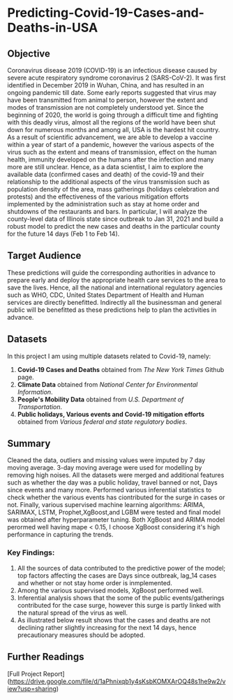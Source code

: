 # Predicting-Covid-19-Cases-and-Deaths-in-USA
## Objective
Coronavirus disease 2019 (COVID-19) is an infectious disease caused by severe acute respiratory syndrome coronavirus 2 (SARS-CoV-2). It was first identified in December 2019 in Wuhan, China, and has resulted in an ongoing pandemic till date. Some early reports suggested that virus may have been transmitted from animal to person, however the extent and modes of transmission are not completely understood yet. Since the beginning of 2020, the world is going through a difficult time and fighting with this deadly virus, almost all the regions of the world have been shut down for numerous months and among all, USA is the hardest hit country. As a result of scientific advancement, we are able to develop a vaccine within a year of start of a pandemic, however the various aspects of the virus such as the extent and means of transmission, effect on the human health, immunity developed on the humans after the infection and many more are still unclear. Hence, as a data scientist, I aim to explore the available data (confirmed cases and death) of the covid-19 and their relationship to the additional aspects of the virus transmission such as population density of the area, mass gatherings (holidays celebration and protests) and the effectiveness of the various mitigation efforts implemented by the administration such as stay at home order and shutdowns of the restaurants and bars.
In particular, I will analyze the county-level data of Illinois state since outbreak to Jan 31, 2021 and build a robust model to predict the new cases and deaths in the particular county for the future 14 days (Feb 1 to Feb 14).  
## Target Audience
These predictions will guide the corresponding authorities in advance to prepare early and deploy the appropriate health care services to the area to save the lives. Hence, all the national and international regulatory agencies such as WHO, CDC, United States Department of Health and Human services are directly benefitted. Indirectly all the businessman and general public will be benefitted as these predictions help to plan the activities in advance.

## Datasets
In this project I am using multiple datasets related to Covid-19, namely:
1. **Covid-19 Cases and Deaths** obtained from _The New York Times_ Github page.
2. **Climate Data** obtained from _National Center for Environmental Information_.
3. **People's Mobility Data** obtained from _U.S. Department of Transportation_.
4. **Public holidays, Various events and Covid-19 mitigation efforts** obtained from _Various federal and state regulatory bodies_.   

## Summary
Cleaned the data, outliers and missing values were imputed by 7 day moving average. 3-day moving average were used for modelling by removing high noises. All the datasets were merged and additional features such as whether the day was a public holiday, travel banned or not, Days since events and many more. Performed various inferential statistics to check whether the various events has ciontributed for the surge in cases or not. Finally, various supervised machine learning algorithms: ARIMA, SARIMAX, LSTM, Prophet,XgBoost,and LGBM were tested and final model was obtained after hyperparameter tuning. Both XgBoost and ARIMA model perormed well having mape < 0.15, I choose XgBoost considering it's high performance in capturing the trends.
### Key Findings:
1. All the sources of data contributed to the predictive power of the model; top factors affecting the cases are Days since outbreak, lag_14 cases and whether or not stay home order is inmplemented.
2. Among the various supervised models, XgBoost performed well.
3. Inferential analysis shows that the some of the public events/gatherings contributed for the case surge, however this surge is partly linked with the natural spread of the virus as well.
4.   As illustrated below result shows that the cases and deaths are not declining rather slightly increasing for the next 14 days, hence precautionary measures should be adopted.



## Further Readings
[Full Project Report] (https://drive.google.com/file/d/1aPhnixqb1y4sKsbKOMXArOQ48s1he9w2/view?usp=sharing)



